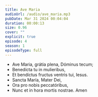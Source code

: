 ```yaml
---
title: Ave Maria
audioUrl: /audio/ave_maria.mp3
pubDate: Mar 31 2024 00:04:04
duration: 00:00:13
size: 0.96
cover: ""
explicit: true
episode: 4
season: 1
episodeType: full
---
```


  - Ave Maria, grátia plena, Dóminus tecum;
  - Benedícta tu in mulieribus,
  - Et bendíctus fructus ventris tui, Iesus.
  - Sancta María, Mater Dei,
  - Ora pro nobis peccatóribus,
  - Nunc et in hora mortis nostrae. Amen